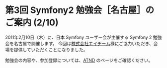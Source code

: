 第3回 Symfony2 勉強会［名古屋］のご案内 (2/10)
==============================================

2011年2月10日（木）に、日本 Symfony ユーザー会が主催する Symfony 2 勉強会を名古屋で開催します。
今回は[株式会社エイチーム](http://www.a-tm.co.jp/)様にご協力いただき、会場を提供していただくことになりました。

勉強会の内容や、参加登録については、[ATND](http://atnd.org/events/11317) のページをご確認ください。


